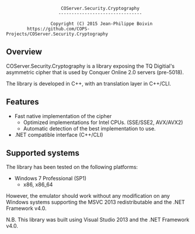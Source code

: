                          COServer.Security.Cryptography
                        --------------------------------

                     Copyright (C) 2015 Jean-Philippe Boivin
            https://github.com/COPS-Projects/COServer.Security.Cryptography

Overview
--------

COServer.Security.Cryptography is a library exposing the TQ Digitial's asymmetric cipher that is used by Conquer Online 2.0 servers (pre-5018).

The library is developed in C++, with an translation layer in C++/CLI.

Features
--------

+ Fast native implementation of the cipher
  - Optimized implementations for Intel CPUs. (SSE/SSE2, AVX/AVX2)
  - Automatic detection of the best implementation to use.
+ .NET compatible interface (C++/CLI)

Supported systems
-----------------

The library has been tested on the following platforms:
- Windows 7 Professional (SP1)
  + x86, x86_64

However, the emulator should work without any modification on any Windows systems supporting the MSVC 2013 redistributable and the .NET Framework v4.0.

N.B. This library was built using Visual Studio 2013 and the .NET Framework v4.0.